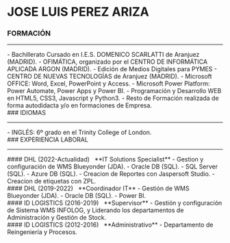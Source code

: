 

# JOSE LUIS PEREZ ARIZA
<!-- **** 
<br> -->

### FORMACIÓN
<hr>
- Bachillerato Cursado en I.E.S. DOMENICO SCARLATTI de Aranjuez (MADRID).
- OFIMÁTICA, organizado por el CENTRO DE INFORMÁTICA APLICADA ARGON (MADRID).
- Edición de Medios Digitales para PYMES - CENTRO DE NUEVAS TECNOLOGÍAS de Aranjuez (MADRID).
- Microsoft OFFICE: Word, Excel, PowerPoint y Access.
- Microsoft Power Platform: Power Automate, Power Apps y Power BI.
- Programación y Desarrollo WEB en HTML5, CSS3, Javascript y Python3.
- Resto de Formación realizada de forma autodidacta y/o en formaciones de Empresa.
<br>
### IDIOMAS
<hr>
- INGLÉS: 6º grado en el Trinity College of London.
<br>
### EXPERIENCIA LABORAL
<hr>
#### DHL (2022-Actualidad)
  &nbsp; **IT Solutions Specialist**
  - Gestion y configuración de WMS Blueyonder (JDA).
  - Oracle DB (SQL).
  - SQL Server (SQL).
  - Azure DB (SQL).
  - Creacion de Reportes con Jaspersoft Studio.
  - Creacion de etiquetas con ZPL.
<br>
#### DHL (2019-2022)
  &nbsp; **Coordinador IT**
  - Gestión de WMS Blueyonder (JDA).
  - Oracle DB (SQL).
  - Power BI.
<br>
#### ID LOGISTICS (2016-2019)
  &nbsp; **Supervisor**
  - Gestión y configuración de Sistema WMS INFOLOG, y Liderando los departamentos de Administración y Gestión de Stock.
<br>
#### ID LOGISTICS (2012-2016)
  &nbsp; **Administrativo**
  - Departamento de Reingeniería y Procesos.
